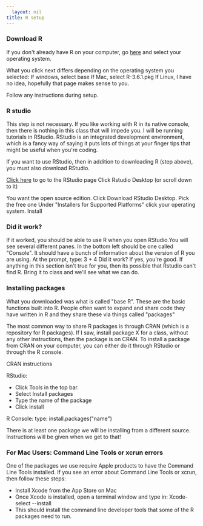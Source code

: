 ```yaml
---
  layout: nil
title: R setup
---
```

  
### Download R
  
  If you don't already have R on your computer, go [here](http://archive.linux.duke.edu/cran/) and select your operating system.

What you click next differs depending on the operating system you selected:
If windows, select base
If Mac, select R-3.6.1.pkg
If Linux, I have no idea, hopefully that page makes sense to you.

Follow any instructions during setup.

### R studio

This step is not necessary. If you like working with R in its native console, then there is nothing in this class that will impede you.
I will be running tutorials in RStudio. RStudio is an integrated development environment, which is a fancy way of saying it puts lots
of things at your finger tips that might be useful when you're coding.

If you want to use RStudio, then in addition to downloading R (step above), you must also download RStudio.

[Click here](https://www.rstudio.com/products/rstudio/) to go to the RStudio page
Click Rstudio Desktop (or scroll down to it)


You want the open source edition. Click Download RStudio Desktop.
Pick the free one
Under "Installers for Supported Platforms" click your operating system.
Install

### Did it work?

If it worked, you should be able to use R when you open RStudio.You will see several different panes. In the bottom left should be
one called "Console". It should have a bunch of information about the version of R you are using. At the prompt, type: 3 + 4
Did it work? If yes, you're good. If anything in this section isn't true for you, then its possible that Rstudio can't find R. Bring it to class and we'll see what we can do.

### Installing packages

What you downloaded was what is called "base R". These are the basic functions built into R. People often want to expand and share code they have written in R and they share these via things called "packages"

The most common way to share R packages is through CRAN (which is a repository for R packages). If I saw, install package X for a class, without any other instructions, then the package is on CRAN.
To install a package from CRAN on your computer, you can either do it through RStudio or through the R console. 

CRAN instructions

RStudio:
* Click Tools in the top bar.
* Select Install packages
* Type the name of the package
* Click install

R Console:
type: install.packages("name")


There is at least one package we will be installing from a different source. Instructions will be given when we get to that!

### For Mac Users: Command Line Tools or xcrun errors
One of the packages we use require Apple products to have the Command Line Tools installed. If you see an error about Command Line Tools or xcrun, then follow these steps:
* Install Xcode from the App Store on Mac
* Once Xcode is installed, open a terminal window and type in: Xcode-select --install
* This should install the command line developer tools that some of the R packages need to run.
